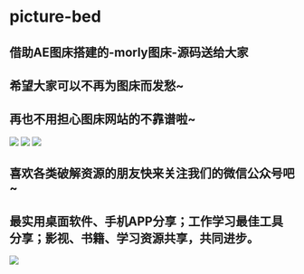 # picture-bed

## 借助AE图床搭建的-morly图床-源码送给大家

## 希望大家可以不再为图床而发愁~

## 再也不用担心图床网站的不靠谱啦~

![](https://icon.qiantucdn.com/20191201/3e0f8ba826129e47e5b1854ddcd469ad2)
![](https://icon.qiantucdn.com/20191201/ceb35242751b9de7e64b12dfc0976ed02)
![](https://icon.qiantucdn.com/20191201/2a3b009adf909fb7905e06f98670637e2)

## 喜欢各类破解资源的朋友快来关注我们的微信公众号吧~

## 最实用桌面软件、手机APP分享；工作学习最佳工具分享；影视、书籍、学习资源共享，共同进步。

![](https://cdn.u1.huluxia.com/g3/M02/65/2F/wKgBOV3jZ-6AHcPiAAEdg8OqgUs1876.no)


